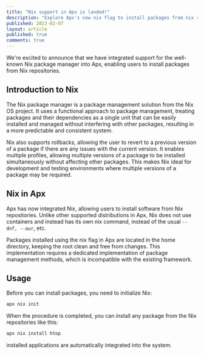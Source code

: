```yaml
---
title: "Nix support in Apx is landed!"
description: "Explore Apx's new nix flag to install packages from nix repositories."
published: 2023-02-07
layout: article
published: true
comments: true
---
```


We're excited to announce that we have integrated support for the well-known Nix package manager into Apx, enabling users to install packages from Nix repositories.

## Introduction to Nix

The Nix package manager is a package management solution from the Nix OS project. It uses a functional approach to package management, treating packages and their dependencies as a single unit that can be easily installed and managed without interfering with other packages, resulting in a more predictable and consistent system.

Nix also supports rollbacks, allowing the user to revert to a previous version of a package if there are any issues with the current version. It enables multiple profiles, allowing multiple versions of a package to be installed simultaneously without affecting other packages. This makes Nix ideal for development and testing environments where multiple versions of a package may be required.

## Nix in Apx

Apx has now integrated Nix, allowing users to install software from Nix repositories. Unlike other supported distributions in Apx, Nix does not use containers and instead has its own nix command, instead of the usual `--dnf, --aur`, etc.

Packages installed using the nix flag in Apx are located in the home directory, keeping the root clean and free from changes. This implementation requires a dedicated implementation of package management methods, which is incompatible with the existing framework.

## Usage

Before you can install packages, you need to initialize Nix:

```bash
apx nix init
```

When the procedure is completed, you can install any package from the Nix repositories like this:

```bash
apx nix install htop
```

installed applications are automatically integrated into the system.
